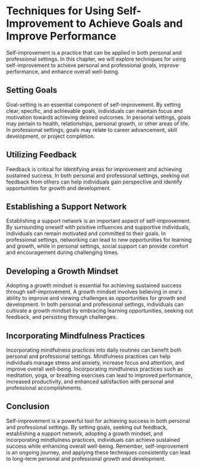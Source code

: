 Techniques for Using Self-Improvement to Achieve Goals and Improve Performance
==========================================================================================================================================================

Self-improvement is a practice that can be applied in both personal and professional settings. In this chapter, we will explore techniques for using self-improvement to achieve personal and professional goals, improve performance, and enhance overall well-being.

Setting Goals
-------------

Goal-setting is an essential component of self-improvement. By setting clear, specific, and achievable goals, individuals can maintain focus and motivation towards achieving desired outcomes. In personal settings, goals may pertain to health, relationships, personal growth, or other areas of life. In professional settings, goals may relate to career advancement, skill development, or project completion.

Utilizing Feedback
------------------

Feedback is critical for identifying areas for improvement and achieving sustained success. In both personal and professional settings, seeking out feedback from others can help individuals gain perspective and identify opportunities for growth and development.

Establishing a Support Network
------------------------------

Establishing a support network is an important aspect of self-improvement. By surrounding oneself with positive influences and supportive individuals, individuals can remain motivated and committed to their goals. In professional settings, networking can lead to new opportunities for learning and growth, while in personal settings, social support can provide comfort and encouragement during challenging times.

Developing a Growth Mindset
---------------------------

Adopting a growth mindset is essential for achieving sustained success through self-improvement. A growth mindset involves believing in one's ability to improve and viewing challenges as opportunities for growth and development. In both personal and professional settings, individuals can cultivate a growth mindset by embracing learning opportunities, seeking out feedback, and persisting through challenges.

Incorporating Mindfulness Practices
-----------------------------------

Incorporating mindfulness practices into daily routines can benefit both personal and professional settings. Mindfulness practices can help individuals manage stress and anxiety, increase focus and attention, and improve overall well-being. Incorporating mindfulness practices such as meditation, yoga, or breathing exercises can lead to improved performance, increased productivity, and enhanced satisfaction with personal and professional accomplishments.

Conclusion
----------

Self-improvement is a powerful tool for achieving success in both personal and professional settings. By setting goals, seeking out feedback, establishing a support network, adopting a growth mindset, and incorporating mindfulness practices, individuals can achieve sustained success while enhancing overall well-being. Remember, self-improvement is an ongoing journey, and applying these techniques consistently can lead to long-term personal and professional growth and development.
